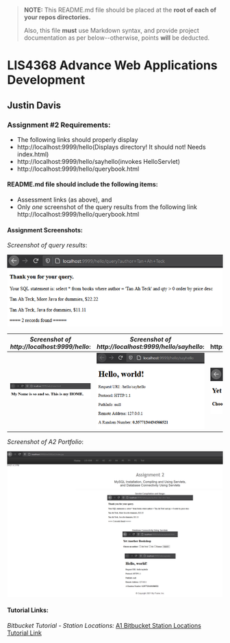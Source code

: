 > **NOTE:** This README.md file should be placed at the **root of each of your repos directories.**
>
>Also, this file **must** use Markdown syntax, and provide project documentation as per below--otherwise, points **will** be deducted.
>

# LIS4368 Advance Web Applications Development

## Justin Davis

### Assignment #2 Requirements:

* The following links should properly display
* http://localhost:9999/hello(Displays directory! It should not! Needs index.html)
* http://localhost:9999/hello/sayhello(invokes HelloServlet)
* http://localhost:9999/hello/querybook.html

#### README.md file should include the following items:

* Assessment links (as above), and
* Only *one* screenshot of the query results from the following link http://localhost:9999/hello/querybook.html

#### Assignment Screenshots:

*Screenshot of query results*:

![Query Results Screenshot](img/query.png)

*Screenshot of http://localhost:9999/hello*:             |  *Screenshot of http://localhost:9999/hello/sayhello*:             | Screenshot of * http://localhost:9999/hello/querybook.html*:
:-------------------------:|:-------------------------:|:------------------------------------------------:
![Hello](img/helloindex.png)  |  ![Sayhello](img/sayhello.png)  | ![Querybook](img/querybook.png)

*Screenshot of A2 Portfolio*:

![A2Port](img/a2Port.png)

#### Tutorial Links:

*Bitbucket Tutorial - Station Locations:*
[A1 Bitbucket Station Locations Tutorial Link](https://bitbucket.org/jd19z/bitbucketstationlocations/ "Bitbucket Station Locations")